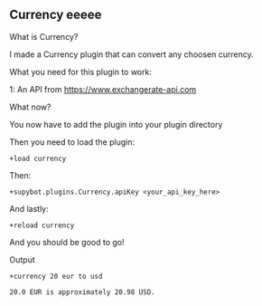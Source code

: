 ## Currency eeeee

What is Currency?

I made a Currency plugin that can convert any choosen currency.

What you need for this plugin to work:

1: An API from https://www.exchangerate-api.com

What now?

You now have to add the plugin into your plugin directory

Then you need to load the plugin:

`+load currency`

Then:

`+supybot.plugins.Currency.apiKey <your_api_key_here>`

And lastly:

`+reload currency`

And you should be good to go!

Output

`+currency 20 eur to usd`

`20.0 EUR is approximately 20.98 USD.`
